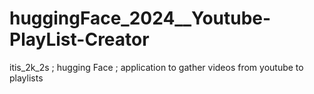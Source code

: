 # huggingFace_2024__Youtube-PlayList-Creator
itis_2k_2s ; hugging Face ;  application to gather videos from youtube to playlists
